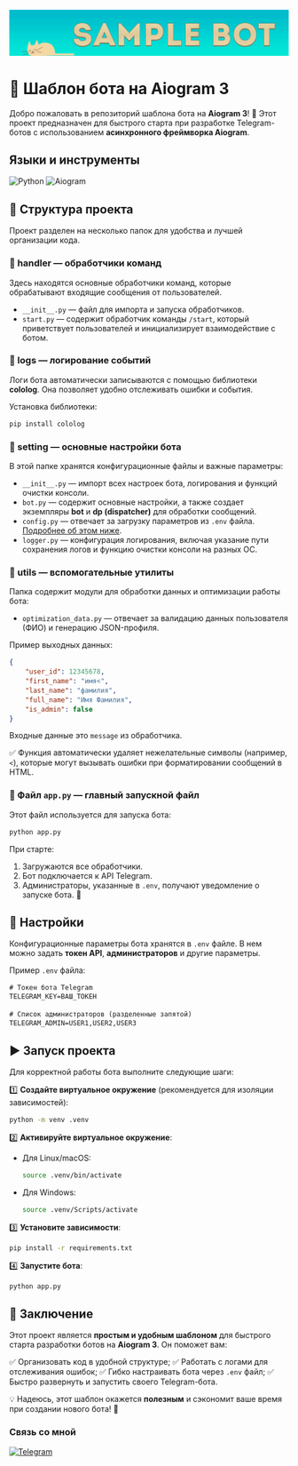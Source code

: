 [![Header](https://github.com/AsQqqq/sample-telegram-bot/blob/main/assets_readme/cat.gif?raw=true)](https://t.me/danilka_pikaso)


# 🚀 Шаблон бота на Aiogram 3

Добро пожаловать в репозиторий шаблона бота на **Aiogram 3**! 📌 Этот проект предназначен для быстрого старта при разработке Telegram-ботов с использованием **асинхронного фреймворка Aiogram**.

## Языки и инструменты
![Python](https://img.shields.io/badge/-Python-4B0082?style=for-the-badge&logo=python&logoColor=FFD700)
![Aiogram](https://img.shields.io/badge/-aiogram-4B0082?style=for-the-badge&logo=aiogram&logoColor=7CFC00)


## 🌳 Структура проекта

Проект разделен на несколько папок для удобства и лучшей организации кода.

### 📁 handler — обработчики команд

Здесь находятся основные обработчики команд, которые обрабатывают входящие сообщения от пользователей.

- `__init__.py` — файл для импорта и запуска обработчиков.
- `start.py` — содержит обработчик команды `/start`, который приветствует пользователей и инициализирует взаимодействие с ботом.

### 📁 logs — логирование событий

Логи бота автоматически записываются с помощью библиотеки **cololog**. Она позволяет удобно отслеживать ошибки и события.

Установка библиотеки:

```bash
pip install cololog
```

### 📁 setting — основные настройки бота

В этой папке хранятся конфигурационные файлы и важные параметры:

- `__init__.py` — импорт всех настроек бота, логирования и функций очистки консоли.
- `bot.py` — содержит основные настройки, а также создает экземпляры **bot** и **dp (dispatcher)** для обработки сообщений.
- `config.py` — отвечает за загрузку параметров из `.env` файла. [Подробнее об этом ниже](#🔧-настройки).
- `logger.py` — конфигурация логирования, включая указание пути сохранения логов и функцию очистки консоли на разных ОС.

### 📁 utils — вспомогательные утилиты

Папка содержит модули для обработки данных и оптимизации работы бота:

- `optimization_data.py` — отвечает за валидацию данных пользователя (ФИО) и генерацию JSON-профиля.

Пример выходных данных:

```json
{
    "user_id": 12345678,
    "first_name": "имя<",
    "last_name": "фамилия",
    "full_name": "Имя Фамилия",
    "is_admin": false
}
```

Входные данные это ``message`` из обработчика.

✅ Функция автоматически удаляет нежелательные символы (например, `<`), которые могут вызывать ошибки при форматировании сообщений в HTML.

### 📝 Файл `app.py` — главный запускной файл

Этот файл используется для запуска бота:

```bash
python app.py
```

При старте:

1. Загружаются все обработчики.
2. Бот подключается к API Telegram.
3. Администраторы, указанные в `.env`, получают уведомление о запуске бота. 📩

## 🔧 Настройки

Конфигурационные параметры бота хранятся в `.env` файле. В нем можно задать **токен API**, **администраторов** и другие параметры.

Пример `.env` файла:

```env
# Токен бота Telegram
TELEGRAM_KEY=ВАШ_ТОКЕН

# Список администраторов (разделенные запятой)
TELEGRAM_ADMIN=USER1,USER2,USER3
```

## ▶️ Запуск проекта

Для корректной работы бота выполните следующие шаги:

1️⃣ **Создайте виртуальное окружение** (рекомендуется для изоляции зависимостей):

```bash
python -m venv .venv
```

2️⃣ **Активируйте виртуальное окружение**:

- Для Linux/macOS:
  ```bash
  source .venv/bin/activate
  ```
- Для Windows:
  ```bash
  source .venv/Scripts/activate
  ```

3️⃣ **Установите зависимости**:

```bash
pip install -r requirements.txt
```

4️⃣ **Запустите бота**:

```bash
python app.py
```

## 🎯 Заключение

Этот проект является **простым и удобным шаблоном** для быстрого старта разработки ботов на **Aiogram 3**. Он поможет вам:

✅ Организовать код в удобной структуре;
✅ Работать с логами для отслеживания ошибок;
✅ Гибко настраивать бота через `.env` файл;
✅ Быстро развернуть и запустить своего Telegram-бота.

💡 Надеюсь, этот шаблон окажется **полезным** и сэкономит ваше время при создании нового бота! 🚀

### Связь со мной
[![Telegram](https://img.shields.io/badge/-Telegram-4B0082?style=for-the-badge&logo=telegram)](https://t.me/danilka_pikaso)
